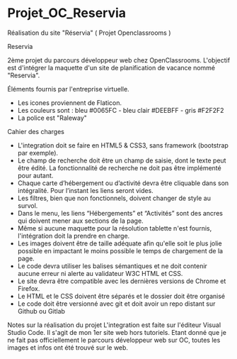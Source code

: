# Projet_OC_Reservia
Réalisation du site "Réservia" ( Projet Openclassrooms )

Reservia

2ème projet du parcours développeur web chez OpenClassrooms. L'objectif est d'intégrer la maquette d'un site de planification de vacance nommé "Reservia".

Éléments fournis par l'entreprise virtuelle.
- Les icones proviennent de Flaticon.
- Les couleurs sont : bleu #0065FC - bleu clair #DEEBFF - gris #F2F2F2
- La police est "Raleway"

Cahier des charges
- L'integration doit se faire en HTML5 & CSS3, sans framework (bootstrap par exemple).
- Le champ de recherche doit être un champ de saisie, dont le texte peut être édité. La fonctionnalité de recherche ne doit pas être implémenté pour autant.
- Chaque carte d’hébergement ou d’activité devra être cliquable dans son intégralité. Pour l’instant les liens seront vides.
- Les filtres, bien que non fonctionnels, doivent changer de style au survol.
- Dans le menu, les liens “Hébergements” et “Activités” sont des ancres qui doivent mener aux sections de la page.
- Même si aucune maquette pour la résolution tablette n'est fournis, l'intégration doit la prendre en charge.
- Les images doivent être de taille adéquate afin qu'elle soit le plus jolie possible en impactant le moins possible le temps de chargement de la page.
- Le code devra utiliser les balises sémantiques et ne doit contenir aucune erreur ni alerte au validateur W3C HTML et CSS.
- Le site devra être compatible avec les dernières versions de Chrome et Firefox.
- Le HTML et le CSS doivent être séparés et le dossier doit être organisé
- Le code doit être versionné avec git et doit avoir un repo distant sur Github ou Gitlab

Notes sur la réalisation du projet
L'integration est faite sur l'éditeur Visual Studio Code.
Il s'agit de mon 1er site web hors tutoriels.
Etant donné que je ne fait pas officiellement le parcours développeur web sur OC, toutes les images et infos ont été trouvé sur le web. 
